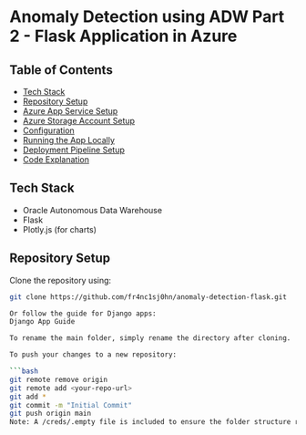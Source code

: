 # Anomaly Detection using ADW Part 2 - Flask Application in Azure

## Table of Contents
- [Tech Stack](#tech-stack)
- [Repository Setup](#repository-setup)
- [Azure App Service Setup](#azure-app-service-setup)
- [Azure Storage Account Setup](#azure-storage-account-setup)
- [Configuration](#configuration)
- [Running the App Locally](#running-the-app-locally)
- [Deployment Pipeline Setup](#deployment-pipeline-setup)
- [Code Explanation](#code-explanation)

## Tech Stack
- Oracle Autonomous Data Warehouse
- Flask
- Plotly.js (for charts)

## Repository Setup
Clone the repository using:

```bash
git clone https://github.com/fr4nc1sj0hn/anomaly-detection-flask.git

Or follow the guide for Django apps:
Django App Guide

To rename the main folder, simply rename the directory after cloning.

To push your changes to a new repository:

```bash
git remote remove origin
git remote add <your-repo-url>
git add *
git commit -m "Initial Commit"
git push origin main
Note: A /creds/.empty file is included to ensure the folder structure remains intact when pushed to GitHub.


